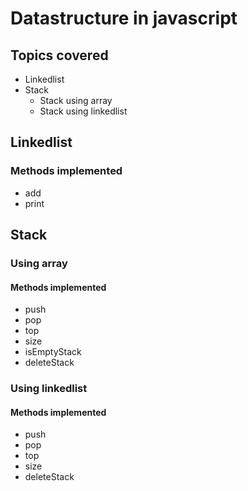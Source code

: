 # Datastructure in javascript
## Topics covered

* Linkedlist
* Stack
    * Stack using array
    * Stack using linkedlist

## Linkedlist
### Methods implemented
* add
* print

## Stack

### Using array

#### Methods implemented

* push
* pop
* top
* size
* isEmptyStack
* deleteStack


### Using linkedlist

#### Methods implemented

* push
* pop
* top
* size
* deleteStack
